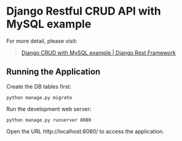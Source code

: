 # Django Restful CRUD API with MySQL example

For more detail, please visit:
> [Django CRUD with MySQL example | Django Rest Framework](https://bezkoder.com/django-crud-mysql-rest-framework/)

## Running the Application

Create the DB tables first:
```
python manage.py migrate
```
Run the development web server:
```
python manage.py runserver 8080
```
Open the URL http://localhost:8080/ to access the application.